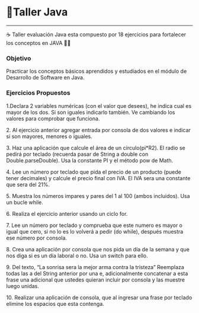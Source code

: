 <h1>🚀Taller Java </h1>

-------------------------

☕ Taller evaluación Java  esta compuesto por 18 ejercicios para fortalecer los conceptos en JAVA 👨‍💻

<h3>Objetivo</h3>
<p>Practicar los conceptos básicos aprendidos y estudiados en el módulo de Desarrollo de Software en Java.</p>


<h3>Ejercicios Propuestos</h3>

<p>1.Declara 2 variables numéricas (con el valor que desees), he indica cual es mayor de los dos. Si son iguales indicarlo también. Ve cambiando los valores para comprobar que funciona.</p>

<p>2. Al ejercicio anterior agregar entrada por consola de dos valores e indicar si son mayores, menores o iguales.</p>

<p>3. Haz una aplicación que calcule el área de un círculo(pi*R2). El radio se pedirá por teclado (recuerda pasar de String a double con Double.parseDouble). Usa la constante PI y el método pow de Math.</p>

<p>4. Lee un número por teclado que pida el precio de un producto (puede tener decimales) y calcule el precio final con IVA. El IVA sera una constante que sera del 21%.</p>

<p>5. Muestra los números impares y pares del 1 al 100 (ambos incluidos). Usa un bucle while.</p>

<p>6. Realiza el ejercicio anterior usando un ciclo for.</p>

<p>7. Lee un número por teclado y comprueba que este numero es mayor o igual que cero, si no lo es lo volverá a pedir (do while), después muestra ese número por consola.</p>

<p>8. Crea una aplicación por consola que nos pida un día de la semana y que nos diga si es un día laboral o no. Usa un switch para ello.</p>

<p>9. Del texto, “La sonrisa sera la mejor arma contra la tristeza” Reemplaza todas las a del String anterior por una e, adicionalmente concatenar a esta frase una adicional que ustedes quieran incluir por consola y las muestre luego unidas.</p>

<p>10. Realizar una aplicación de consola, que al ingresar una frase por teclado elimine los espacios que esta contenga.</p>
